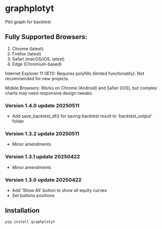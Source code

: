 # graphplotyt

Plot graph for backtest

## Fully Supported Browsers:
1. Chrome (latest)
2. Firefox (latest)
3. Safari (macOS/iOS, latest)
4. Edge (Chromium-based)

Internet Explorer 11 (IE11):
Requires polyfills (limited functionality).
Not recommended for new projects.

Mobile Browsers:
Works on Chrome (Android) and Safari (iOS), but complex charts may need responsive design tweaks.


### Version 1.4.0 update 20250511
- Add save_backtest_df() for saving backtest result to 'backtest_output' folder

### Version 1.3.2 update 20250511
- Minor amendments

### Version 1.3.1 update 20250422
- Minor amendments

### Version 1.3.0 update 20250422
- Add 'Show All' button to show all equity curves
- Set buttons positions


## Installation
```bash
pip install graphplotyt
